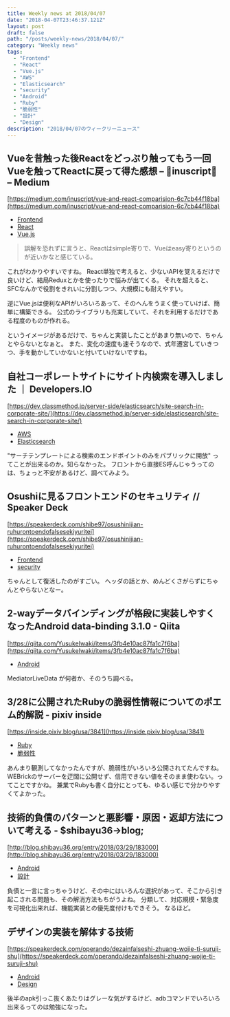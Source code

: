 ```yaml
---
title: Weekly news at 2018/04/07
date: "2018-04-07T23:46:37.121Z"
layout: post
draft: false
path: "/posts/weekly-news/2018/04/07/"
category: "Weekly news"
tags:
  - "Frontend"
  - "React"
  - "Vue.js"
  - "AWS"
  - "Elasticsearch"
  - "security"
  - "Android"
  - "Ruby"
  - "脆弱性"
  - "設計"
  - "Design"
description: "2018/04/07のウィークリーニュース"
---
```



## Vueを昔触った後Reactをどっぷり触ってもう一回Vueを触ってReactに戻って得た感想 – 📜inuscript🐶 – Medium
[https://medium.com/inuscript/vue-and-react-comparision-6c7cb44f18ba](https://medium.com/inuscript/vue-and-react-comparision-6c7cb44f18ba)
<ul class="post-single__tags-list">
  <li class="post-single__tags-list-item">
    <a class="post-single__tags-list-item-link" href="/tags/frontend/">Frontend</a>
  </li>
  <li class="post-single__tags-list-item">
    <a class="post-single__tags-list-item-link" href="/tags/react/">React</a>
  </li>
  <li class="post-single__tags-list-item">
    <a class="post-single__tags-list-item-link" href="/tags/vue.js/">Vue.js</a>
  </li>
</ul>


> 誤解を恐れずに言うと、Reactはsimple寄りで、Vueはeasy寄りというのが近いかなと感じている。

これがわかりやすいですね。
React単独で考えると、少ないAPIを覚えるだけで良いけど、結局Reduxとかを使ったりで悩みが出てくる。
それを超えると、SFCなんかで役割をきれいに分割しつつ、大規模にも耐えやすい。

逆にVue.jsは便利なAPIがいろいろあって、そのへんをうまく使っていけば、簡単に構築できる。
公式のライブラリも充実していて、それを利用するだけである程度のものが作れる。

というイメージがあるだけで、ちゃんと実装したことがあまり無いので、ちゃんとやらないとなぁと。
また、変化の速度も速そうなので、式年遷宮していきつつ、手を動かしていかないと付いていけないですね。

## 自社コーポレートサイトにサイト内検索を導入しました ｜ Developers.IO
[https://dev.classmethod.jp/server-side/elasticsearch/site-search-in-corporate-site/](https://dev.classmethod.jp/server-side/elasticsearch/site-search-in-corporate-site/)
<ul class="post-single__tags-list">
  <li class="post-single__tags-list-item">
    <a class="post-single__tags-list-item-link" href="/tags/aws/">AWS</a>
  </li>
  <li class="post-single__tags-list-item">
    <a class="post-single__tags-list-item-link" href="/tags/elasticsearch/">Elasticsearch</a>
  </li>
</ul>


"サーチテンプレートによる検索のエンドポイントのみをパブリックに開放"
ってことが出来るのか。知らなかった。
フロントから直接ES呼んじゃうってのは、ちょっと不安があるけど、調べてみよう。

## Osushiに見るフロントエンドのセキュリティ // Speaker Deck
[https://speakerdeck.com/shibe97/osushinijian-ruhurontoendofalsesekiyuritei](https://speakerdeck.com/shibe97/osushinijian-ruhurontoendofalsesekiyuritei)
<ul class="post-single__tags-list">
  <li class="post-single__tags-list-item">
    <a class="post-single__tags-list-item-link" href="/tags/frontend/">Frontend</a>
  </li>
  <li class="post-single__tags-list-item">
    <a class="post-single__tags-list-item-link" href="/tags/security/">security</a>
  </li>
</ul>


ちゃんとして復活したのがすごい。
ヘッダの話とか、めんどくさがらずにちゃんとやらないとなー。

## 2-wayデータバインディングが格段に実装しやすくなったAndroid data-binding 3.1.0 - Qiita
[https://qiita.com/YusukeIwaki/items/3fb4e10ac87fa1c7f6ba](https://qiita.com/YusukeIwaki/items/3fb4e10ac87fa1c7f6ba)
<ul class="post-single__tags-list">
  <li class="post-single__tags-list-item">
    <a class="post-single__tags-list-item-link" href="/tags/android/">Android</a>
  </li>
</ul>


MediatorLiveData が何者か、そのうち調べる。

## 3/28に公開されたRubyの脆弱性情報についてのポエム的解説 - pixiv inside
[https://inside.pixiv.blog/usa/3841](https://inside.pixiv.blog/usa/3841)
<ul class="post-single__tags-list">
  <li class="post-single__tags-list-item">
    <a class="post-single__tags-list-item-link" href="/tags/ruby/">Ruby</a>
  </li>
  <li class="post-single__tags-list-item">
    <a class="post-single__tags-list-item-link" href="/tags/脆弱性/">脆弱性</a>
  </li>
</ul>


あんまり観測してなかったんですが、脆弱性がいろいろ公開されてたんですね。
WEBrickのサーバーを迂闊に公開せず、信用できない値をそのまま使わない。ってことですかね。
兼業でRubyも書く自分にとっても、ゆるい感じで分かりやすくてよかった。

## 技術的負債のパターンと悪影響・原因・返却方法について考える - $shibayu36->blog;
[http://blog.shibayu36.org/entry/2018/03/29/183000](http://blog.shibayu36.org/entry/2018/03/29/183000)
<ul class="post-single__tags-list">
  <li class="post-single__tags-list-item">
    <a class="post-single__tags-list-item-link" href="/tags/android/">Android</a>
  </li>
  <li class="post-single__tags-list-item">
    <a class="post-single__tags-list-item-link" href="/tags/設計/">設計</a>
  </li>
</ul>


負債と一言に言っちゃうけど、その中にはいろんな選択があって、そこから引き起こされる問題も、その解消方法もちがうよね。
分類して、対応規模・緊急度を可視化出来れば、機能実装との優先度付けもできそう。
なるほど。

## デザインの実装を解体する技術
[https://speakerdeck.com/operando/dezainfalseshi-zhuang-wojie-ti-suruji-shu](https://speakerdeck.com/operando/dezainfalseshi-zhuang-wojie-ti-suruji-shu)
<ul class="post-single__tags-list">
  <li class="post-single__tags-list-item">
    <a class="post-single__tags-list-item-link" href="/tags/android/">Android</a>
  </li>
  <li class="post-single__tags-list-item">
    <a class="post-single__tags-list-item-link" href="/tags/design/">Design</a>
  </li>
</ul>


後半のapk引っこ抜くあたりはグレーな気がするけど、adbコマンドでいろいろ出来るってのは勉強になった。

